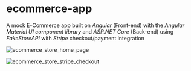 # ecommerce-app
A mock E-Commerce app built on <em>Angular</em> (Front-end) with the <em>Angular Material UI component library</em> and <em>ASP.NET Core</em> (Back-end) using <em>FakeStoreAPI</em> with <em>Stripe</em> checkout/payment integration

![ecommerce_store_home_page](https://user-images.githubusercontent.com/103965989/236634432-56ee4bd9-fc1d-4e0a-8485-05695c0eb857.png)

![ecommerce_store_stripe_checkout](https://user-images.githubusercontent.com/103965989/236634433-d6d8c719-0a2a-4309-9baa-4b5fce67c5b1.png)
